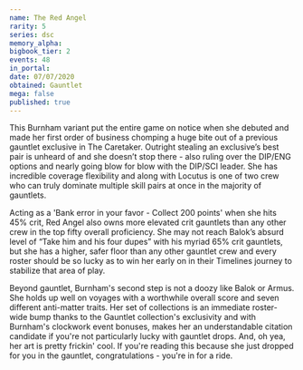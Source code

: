 ```yaml
---
name: The Red Angel
rarity: 5
series: dsc
memory_alpha:
bigbook_tier: 2
events: 48
in_portal:
date: 07/07/2020
obtained: Gauntlet
mega: false
published: true
---
```


This Burnham variant put the entire game on notice when she debuted and made her first order of business chomping a huge bite out of a previous gauntlet exclusive in The Caretaker. Outright stealing an exclusive’s best pair is unheard of and she doesn’t stop there - also ruling over the DIP/ENG options and nearly going blow for blow with the DIP/SCI leader. She has incredible coverage flexibility and along with Locutus is one of two crew who can truly dominate multiple skill pairs at once in the majority of gauntlets.

Acting as a 'Bank error in your favor - Collect 200 points' when she hits 45% crit, Red Angel also owns more elevated crit gauntlets than any other crew in the top fifty overall proficiency. She may not reach Balok’s absurd level of “Take him and his four dupes” with his myriad 65% crit gauntlets, but she has a higher, safer floor than any other gauntlet crew and every roster should be so lucky as to win her early on in their Timelines journey to stabilize that area of play.

Beyond gauntlet, Burnham's second step is not a doozy like Balok or Armus. She holds up well on voyages with a worthwhile overall score and seven different anti-matter traits. Her set of collections is an immediate roster-wide bump thanks to the Gauntlet collection's exclusivity and with Burnham's clockwork event bonuses, makes her an understandable citation candidate if you're not particularly lucky with gauntlet drops. And, oh yea, her art is pretty frickin' cool. If you're reading this because she just dropped for you in the gauntlet, congratulations - you're in for a ride.
